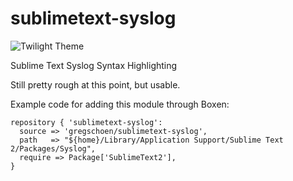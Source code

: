 sublimetext-syslog
==================

![Twilight Theme](http://i.imgur.com/jlszoHg.png)

Sublime Text Syslog Syntax Highlighting

Still pretty rough at this point, but usable.

Example code for adding this module through Boxen:

```puppet
repository { 'sublimetext-syslog':
  source => 'gregschoen/sublimetext-syslog',
  path   => "${home}/Library/Application Support/Sublime Text 2/Packages/Syslog",
  require => Package['SublimeText2'],
}
```
